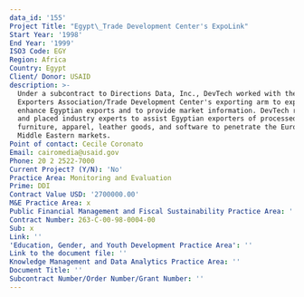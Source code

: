 ```yaml
---
data_id: '155'
Project Title: "Egypt\_Trade Development Center's ExpoLink"
Start Year: '1998'
End Year: '1999'
ISO3 Code: EGY
Region: Africa
Country: Egypt
Client/ Donor: USAID
description: >-
  Under a subcontract to Directions Data, Inc., DevTech worked with the Egyptian
  Exporters Association/Trade Development Center's exporting arm to expand and
  enhance Egyptian exports and to provide market information. DevTech recruited
  and placed industry experts to assist Egyptian exporters of processed foods,
  furniture, apparel, leather goods, and software to penetrate the European and
  Middle Eastern markets.
Point of contact: Cecile Coronato
Email: cairomedia@usaid.gov
Phone: 20 2 2522-7000
Current Project? (Y/N): 'No'
Practice Area: Monitoring and Evaluation
Prime: DDI
Contract Value USD: '2700000.00'
M&E Practice Area: x
Public Financial Management and Fiscal Sustainability Practice Area: ''
Contract Number: 263-C-00-98-0004-00
Sub: x
Link: ''
'Education, Gender, and Youth Development Practice Area': ''
Link to the document file: ''
Knowledge Management and Data Analytics Practice Area: ''
Document Title: ''
Subcontract Number/Order Number/Grant Number: ''
---
```

